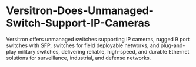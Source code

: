 # Versitron-Does-Unmanaged-Switch-Support-IP-Cameras
Versitron offers unmanaged switches supporting IP cameras, rugged 9 port switches with SFP, switches for field deployable networks, and plug-and-play military switches, delivering reliable, high-speed, and durable Ethernet solutions for surveillance, industrial, and defense networks.
